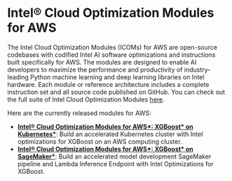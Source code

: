 # Intel® Cloud Optimization Modules for AWS

The Intel Cloud Optimization Modules (ICOMs) for AWS are open-source codebases with codified Intel AI software optimizations and instructions built specifically for AWS. The modules are designed to enable AI developers to maximize the performance and productivity of industry-leading Python machine learning and deep learning libraries on Intel hardware. Each module or reference architecture includes a complete instruction set and all source code published on GitHub. You can check out the full suite of Intel Cloud Optimization Modules [here](https://www.intel.com/content/www/us/en/developer/topic-technology/cloud-optimization.html).

Here are the currently released modules for AWS:

- **[Intel® Cloud Optimization Modules for AWS*: XGBoost* on Kubernetes*](kubernetes/xgboost)**: Build an accelerated Kubernetes cluster with Intel optimizations for XGBoost on an AWS computing cluster.
- **[Intel® Cloud Optimization Modules for AWS*: XGBoost* on  SageMaker*](sagemaker/xgboost)**: Build an accelerated model development SageMaker pipeline and Lambda Inference Endpoint with Intel Optimizations for XGBoost.